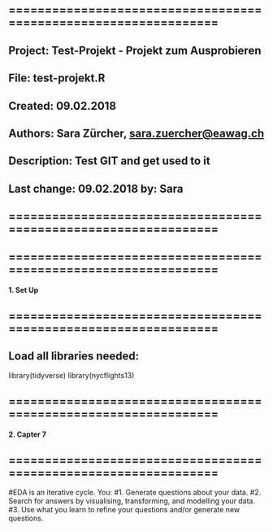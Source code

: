 ## ================================================================ ##
## Project:     Test-Projekt - Projekt zum Ausprobieren
## File:        test-projekt.R
## Created:     09.02.2018
## Authors:     Sara Zürcher, sara.zuercher@eawag.ch
## Description: Test GIT and get used to it
## Last change: 09.02.2018 by: Sara
## ================================================================ ##

## ================================================================ ##
#### 1. Set Up ####
## ================================================================ ##

## Load all libraries needed:
   library(tidyverse)
   library(nycflights13)

## ================================================================ ##
#### 2. Capter 7 ####
## ================================================================ ##

#EDA is an iterative cycle. You:
#1. Generate questions about your data.
#2. Search for answers by visualising, transforming, and modelling your data.
#3. Use what you learn to refine your questions and/or generate new questions.
